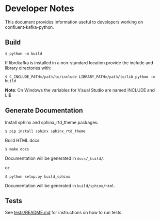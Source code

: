 # Developer Notes

This document provides information useful to developers working on confluent-kafka-python.


## Build

    $ python -m build

If librdkafka is installed in a non-standard location provide the include and library directories with:

    $ C_INCLUDE_PATH=/path/to/include LIBRARY_PATH=/path/to/lib python -m build

**Note**: On Windows the variables for Visual Studio are named INCLUDE and LIB 

## Generate Documentation

Install sphinx and sphinx_rtd_theme packages:

    $ pip install sphinx sphinx_rtd_theme

Build HTML docs:

    $ make docs

Documentation will be generated in `docs/_build/`.

or:

    $ python setup.py build_sphinx

Documentation will be generated in  `build/sphinx/html`.


## Tests


See [tests/README.md](tests/README.md) for instructions on how to run tests.


